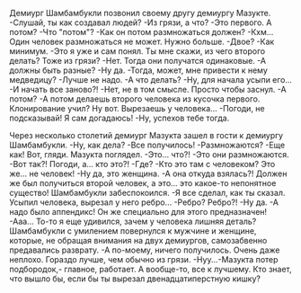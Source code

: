   Демиург Шамбамбукли позвонил своему другу демиургу Мазукте.
-Слушай, ты как создавал людей?
-Из грязи, а что?
-Это первого. А потом?
-Что "потом"?
-Как он потом размножаться должен?
-Кхм... Один человек размножаться не может. Нужно больше.
-Двое?
-Как минимум.
-Это я уже и сам понял. Ты мне скажи, из чего второго делать? Тоже из грязи?
-Нет. Тогда они получатся одинаковые.
-А должны быть разные?
-Ну да.
-Тогда, может, мне привести к нему медведицу?
-Лучше не надо.
-А что делать?
-Ну, для начала усыпи его...
-И начать все заново?!
-Нет, не в том смысле. Просто чтобы заснул.
-А потом?
-А потом делаешь второго человека из кусочка первого. Клонирование учил? Ну вот. Вырезаешь у человека...
-Погоди, не подсказывай! Я сам догадаюсь!
-Ну, успехов тебе тогда.

Через несколько столетий демиург Мазукта зашел в гости к демиургу Шамбамбукли.
-Ну, как дела?
-Все получилось!
-Размножаются?
-Еще как! Вот, гляди.
Мазукта поглядел.
-Это... что?!
-Это они размножаются.
-Вот так?! Погоди, а... кто это?!
-Где?
-Кто это там с человеком? Это же... не человек!
-Ну да, это женщина.
-А она откуда взялась?! Должен же был получиться второй человек, а это... это какое-то непонятное существо!
Шамбамбукли забеспокоился.
-Я все сделал, как ты сказал. Усыпил человека, вырезал у него ребро...
-Ребро? Ребро?!
-Ну да.
-А надо было аппендикс! Он же специально для этого предназначен!
-Ааа... То-то я еще удивился, зачем у человека лишняя деталь?
Шамбамбукли с умилением повернулся к мужчине и женщине, которые, не обращая внимания на двух демиургов, самозабвенно предавались разврату.
-А по-моему, ничего получилось. Очень даже неплохо. Гораздо лучше, чем обычно из грязи.
-Нуу...-Мазукта потер подбородок,- главное, работает. А вообще-то, все к лучшему. Кто знает, что вышло бы, если бы ты вырезал двенадцатиперстную кишку?      